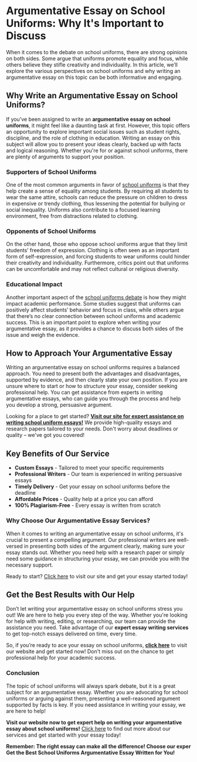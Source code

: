 <h1>Argumentative Essay on School Uniforms: Why It's Important to Discuss</h1>

<p>When it comes to the debate on school uniforms, there are strong opinions on both sides. Some argue that uniforms promote equality and focus, while others believe they stifle creativity and individuality. In this article, we’ll explore the various perspectives on school uniforms and why writing an argumentative essay on this topic can be both informative and engaging.</p>

<h2>Why Write an Argumentative Essay on School Uniforms?</h2>

<p>If you’ve been assigned to write an <strong>argumentative essay on school uniforms</strong>, it might feel like a daunting task at first. However, this topic offers an opportunity to explore important social issues such as student rights, discipline, and the role of clothing in education. Writing an essay on this subject will allow you to present your ideas clearly, backed up with facts and logical reasoning. Whether you're for or against school uniforms, there are plenty of arguments to support your position.</p>

<h3>Supporters of School Uniforms</h3>

<p>One of the most common arguments in favor of <a href="https://tinyurl.com/topessay?keyword=school+uniforms+argumentative+essay" target="_blank">school uniforms</a> is that they help create a sense of equality among students. By requiring all students to wear the same attire, schools can reduce the pressure on children to dress in expensive or trendy clothing, thus lessening the potential for bullying or social inequality. Uniforms also contribute to a focused learning environment, free from distractions related to clothing.</p>

<h3>Opponents of School Uniforms</h3>

<p>On the other hand, those who oppose school uniforms argue that they limit students’ freedom of expression. Clothing is often seen as an important form of self-expression, and forcing students to wear uniforms could hinder their creativity and individuality. Furthermore, critics point out that uniforms can be uncomfortable and may not reflect cultural or religious diversity.</p>

<h3>Educational Impact</h3>

<p>Another important aspect of the <a href="https://tinyurl.com/topessay?keyword=school+uniforms+argumentative+essay" target="_blank">school uniforms debate</a> is how they might impact academic performance. Some studies suggest that uniforms can positively affect students’ behavior and focus in class, while others argue that there’s no clear connection between school uniforms and academic success. This is an important point to explore when writing your argumentative essay, as it provides a chance to discuss both sides of the issue and weigh the evidence.</p>

<h2>How to Approach Your Argumentative Essay</h2>

<p>Writing an argumentative essay on school uniforms requires a balanced approach. You need to present both the advantages and disadvantages, supported by evidence, and then clearly state your own position. If you are unsure where to start or how to structure your essay, consider seeking professional help. You can get assistance from experts in writing argumentative essays, who can guide you through the process and help you develop a strong, persuasive argument.</p>

<p>Looking for a place to get started? <a href="https://tinyurl.com/topessay?keyword=school+uniforms+argumentative+essay" target="_blank"><strong>Visit our site for expert assistance on writing school uniform essays!</strong></a> We provide high-quality essays and research papers tailored to your needs. Don't worry about deadlines or quality – we've got you covered!</p>

<h2>Key Benefits of Our Service</h2>

<ul>
  <li><strong>Custom Essays</strong> - Tailored to meet your specific requirements</li>
  <li><strong>Professional Writers</strong> - Our team is experienced in writing persuasive essays</li>
  <li><strong>Timely Delivery</strong> - Get your essay on school uniforms before the deadline</li>
  <li><strong>Affordable Prices</strong> - Quality help at a price you can afford</li>
  <li><strong>100% Plagiarism-Free</strong> - Every essay is written from scratch</li>
</ul>

<h3>Why Choose Our Argumentative Essay Services?</h3>

<p>When it comes to writing an argumentative essay on school uniforms, it's crucial to present a compelling argument. Our professional writers are well-versed in presenting both sides of the argument clearly, making sure your essay stands out. Whether you need help with a research paper or simply need some guidance in structuring your essay, we can provide you with the necessary support.</p>

<p>Ready to start? <a href="https://tinyurl.com/topessay?keyword=school+uniforms+argumentative+essay" target="_blank">Click here</a> to visit our site and get your essay started today!</p>

<h2>Get the Best Results with Our Help</h2>

<p>Don’t let writing your argumentative essay on school uniforms stress you out! We are here to help you every step of the way. Whether you're looking for help with writing, editing, or researching, our team can provide the assistance you need. Take advantage of our <strong>expert essay writing services</strong> to get top-notch essays delivered on time, every time.</p>

<p>So, if you’re ready to ace your essay on school uniforms, <a href="https://tinyurl.com/topessay?keyword=school+uniforms+argumentative+essay" target="_blank"><strong>click here</strong></a> to visit our website and get started now! Don't miss out on the chance to get professional help for your academic success.</p>

<h3>Conclusion</h3>

<p>The topic of school uniforms will always spark debate, but it is a great subject for an argumentative essay. Whether you are advocating for school uniforms or arguing against them, presenting a well-reasoned argument supported by facts is key. If you need assistance in writing your essay, we are here to help!</p>

<p><strong>Visit our website now to get expert help on writing your argumentative essay about school uniforms!</strong> <a href="https://tinyurl.com/topessay?keyword=school+uniforms+argumentative+essay" target="_blank">Click here</a> to find out more about our services and get started with your essay today!</p>

<p><strong>Remember: The right essay can make all the difference! Choose our exper
Get the Best School Uniforms Argumentative Essay Written for You!
